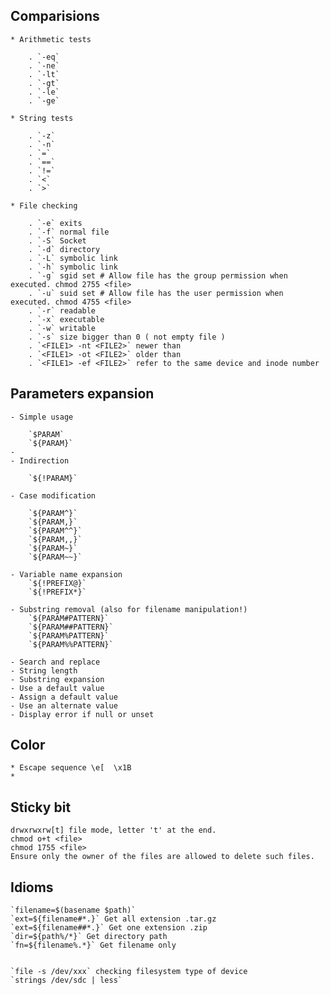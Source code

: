 ## Comparisions

    * Arithmetic tests
    
        . `-eq`
        . `-ne`
        . `-lt`
        . `-gt`
        . `-le`
        . `-ge`
        
    * String tests
    
        . `-z`
        . `-n`
        . `=`
        . `==`
        . `!=`
        . `<` 
        . `>` 
        
    * File checking
    
        . `-e` exits
        . `-f` normal file
        . `-S` Socket
        . `-d` directory
        . `-L` symbolic link
        . `-h` symbolic link
        . `-g` sgid set # Allow file has the group permission when executed. chmod 2755 <file>
        . `-u` suid set # Allow file has the user permission when executed. chmod 4755 <file>
        . `-r` readable
        . `-x` executable
        . `-w` writable
        . `-s` size bigger than 0 ( not empty file )
        . `<FILE1> -nt <FILE2>` newer than
        . `<FILE1> -ot <FILE2>` older than
        . `<FILE1> -ef <FILE2>` refer to the same device and inode number
        
## Parameters expansion         

    - Simple usage
    
        `$PARAM`
        `${PARAM}`
    - 
    - Indirection 
    
        `${!PARAM}` 
        
    - Case modification
    
        `${PARAM^}`
        `${PARAM,}`
        `${PARAM^^}`
        `${PARAM,,}`
        `${PARAM~}`
        `${PARAM~~}`
        
	- Variable name expansion
        `${!PREFIX@}`
        `${!PREFIX*}`
        
	- Substring removal (also for filename manipulation!)
        `${PARAM#PATTERN}`
        `${PARAM##PATTERN}`
        `${PARAM%PATTERN}`
        `${PARAM%%PATTERN}`
       
	- Search and replace
	- String length
	- Substring expansion
	- Use a default value
	- Assign a default value
	- Use an alternate value
	- Display error if null or unset
	 
##  Color 
    * Escape sequence \e[  \x1B
    * 
## Sticky bit 
    drwxrwxrw[t] file mode, letter 't' at the end.
    chmod o+t <file>
    chmod 1755 <file>
    Ensure only the owner of the files are allowed to delete such files.

## Idioms

    `filename=$(basename $path)`
    `ext=${filename#*.}` Get all extension .tar.gz
    `ext=${filename##*.}` Get one extension .zip 
    `dir=${path%/*}` Get directory path
    `fn=${filename%.*}` Get filename only
    
    
    `file -s /dev/xxx` checking filesystem type of device
    `strings /dev/sdc | less`
